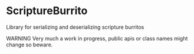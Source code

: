 # ScriptureBurrito
Library for serializing and deserializing scripture burritos

WARNING Very much a work in progress, public apis or class names might change so beware.
